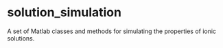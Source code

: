 solution_simulation
===================

A set of Matlab classes and methods for simulating the properties of ionic solutions.